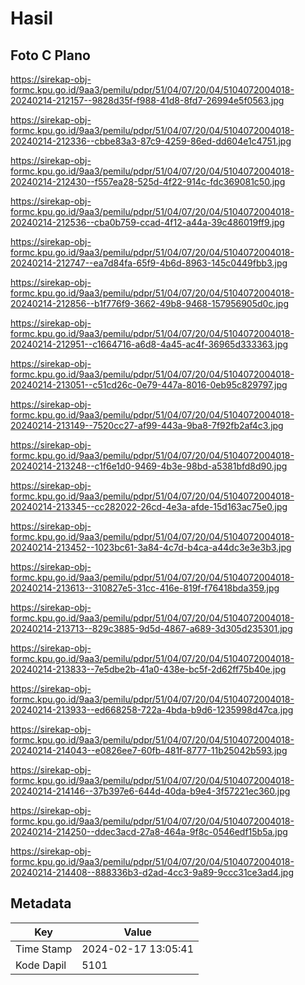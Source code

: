 # Hasil

## Foto C Plano

https://sirekap-obj-formc.kpu.go.id/9aa3/pemilu/pdpr/51/04/07/20/04/5104072004018-20240214-212157--9828d35f-f988-41d8-8fd7-26994e5f0563.jpg

https://sirekap-obj-formc.kpu.go.id/9aa3/pemilu/pdpr/51/04/07/20/04/5104072004018-20240214-212336--cbbe83a3-87c9-4259-86ed-dd604e1c4751.jpg

https://sirekap-obj-formc.kpu.go.id/9aa3/pemilu/pdpr/51/04/07/20/04/5104072004018-20240214-212430--f557ea28-525d-4f22-914c-fdc369081c50.jpg

https://sirekap-obj-formc.kpu.go.id/9aa3/pemilu/pdpr/51/04/07/20/04/5104072004018-20240214-212536--cba0b759-ccad-4f12-a44a-39c486019ff9.jpg

https://sirekap-obj-formc.kpu.go.id/9aa3/pemilu/pdpr/51/04/07/20/04/5104072004018-20240214-212747--ea7d84fa-65f9-4b6d-8963-145c0449fbb3.jpg

https://sirekap-obj-formc.kpu.go.id/9aa3/pemilu/pdpr/51/04/07/20/04/5104072004018-20240214-212856--b1f776f9-3662-49b8-9468-157956905d0c.jpg

https://sirekap-obj-formc.kpu.go.id/9aa3/pemilu/pdpr/51/04/07/20/04/5104072004018-20240214-212951--c1664716-a6d8-4a45-ac4f-36965d333363.jpg

https://sirekap-obj-formc.kpu.go.id/9aa3/pemilu/pdpr/51/04/07/20/04/5104072004018-20240214-213051--c51cd26c-0e79-447a-8016-0eb95c829797.jpg

https://sirekap-obj-formc.kpu.go.id/9aa3/pemilu/pdpr/51/04/07/20/04/5104072004018-20240214-213149--7520cc27-af99-443a-9ba8-7f92fb2af4c3.jpg

https://sirekap-obj-formc.kpu.go.id/9aa3/pemilu/pdpr/51/04/07/20/04/5104072004018-20240214-213248--c1f6e1d0-9469-4b3e-98bd-a5381bfd8d90.jpg

https://sirekap-obj-formc.kpu.go.id/9aa3/pemilu/pdpr/51/04/07/20/04/5104072004018-20240214-213345--cc282022-26cd-4e3a-afde-15d163ac75e0.jpg

https://sirekap-obj-formc.kpu.go.id/9aa3/pemilu/pdpr/51/04/07/20/04/5104072004018-20240214-213452--1023bc61-3a84-4c7d-b4ca-a44dc3e3e3b3.jpg

https://sirekap-obj-formc.kpu.go.id/9aa3/pemilu/pdpr/51/04/07/20/04/5104072004018-20240214-213613--310827e5-31cc-416e-819f-f76418bda359.jpg

https://sirekap-obj-formc.kpu.go.id/9aa3/pemilu/pdpr/51/04/07/20/04/5104072004018-20240214-213713--829c3885-9d5d-4867-a689-3d305d235301.jpg

https://sirekap-obj-formc.kpu.go.id/9aa3/pemilu/pdpr/51/04/07/20/04/5104072004018-20240214-213833--7e5dbe2b-41a0-438e-bc5f-2d62ff75b40e.jpg

https://sirekap-obj-formc.kpu.go.id/9aa3/pemilu/pdpr/51/04/07/20/04/5104072004018-20240214-213933--ed668258-722a-4bda-b9d6-1235998d47ca.jpg

https://sirekap-obj-formc.kpu.go.id/9aa3/pemilu/pdpr/51/04/07/20/04/5104072004018-20240214-214043--e0826ee7-60fb-481f-8777-11b25042b593.jpg

https://sirekap-obj-formc.kpu.go.id/9aa3/pemilu/pdpr/51/04/07/20/04/5104072004018-20240214-214146--37b397e6-644d-40da-b9e4-3f57221ec360.jpg

https://sirekap-obj-formc.kpu.go.id/9aa3/pemilu/pdpr/51/04/07/20/04/5104072004018-20240214-214250--ddec3acd-27a8-464a-9f8c-0546edf15b5a.jpg

https://sirekap-obj-formc.kpu.go.id/9aa3/pemilu/pdpr/51/04/07/20/04/5104072004018-20240214-214408--888336b3-d2ad-4cc3-9a89-9ccc31ce3ad4.jpg


## Metadata

| Key        | Value               |
| ---------- | ------------------- |
| Time Stamp | 2024-02-17 13:05:41 |
| Kode Dapil | 5101                |



